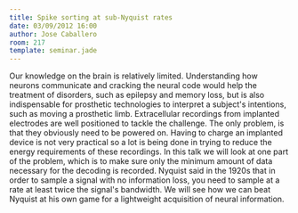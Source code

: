```yaml
---
title: Spike sorting at sub-Nyquist rates
date: 03/09/2012 16:00
author: Jose Caballero
room: 217
template: seminar.jade
---
```

Our knowledge on the brain is relatively limited. Understanding how neurons communicate and cracking the neural code would help the treatment of disorders, such as epilepsy and memory loss, but is also indispensable for prosthetic technologies to interpret a subject's intentions, such as moving a prosthetic limb. Extracellular recordings from implanted electrodes are well positioned to tackle the challenge. The only problem, is that they obviously need to be powered on. Having to charge an implanted device is not very practical so a lot is being done in trying to reduce the energy requirements of these recordings. In this talk we will look at one part of the problem, which is to make sure only the minimum amount of data necessary for the decoding is recorded. Nyquist said in the 1920s that in order to sample a signal with no information loss, you need to sample at a rate at least twice the signal's bandwidth. We will see how we can beat Nyquist at his own game for a lightweight acquisition of neural information.
